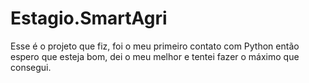 # Estagio.SmartAgri
Esse é o projeto que fiz, foi o meu primeiro contato com Python então espero que esteja bom, dei o meu melhor e tentei fazer o máximo que consegui.
